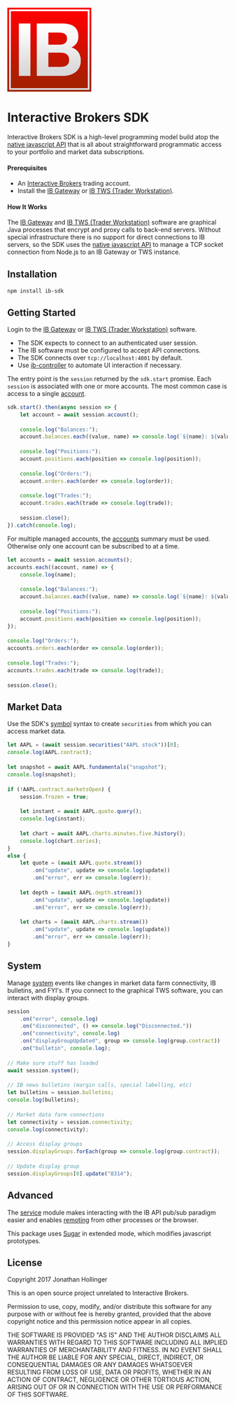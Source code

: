 [![Logo](./ib-logo.png)](http://interactivebrokers.com/)

# Interactive Brokers SDK

Interactive Brokers SDK is a high-level programming model build atop the [native javascript API](https://github.com/pilwon/node-ib) that is all about straightforward programmatic access to your portfolio and market data subscriptions.

#### Prerequisites

* An [Interactive Brokers](https://www.interactivebrokers.com/) trading account.
* Install the [IB Gateway](https://www.interactivebrokers.com/en/index.php?f=16457) or [IB TWS (Trader Workstation)](https://www.interactivebrokers.com/en/index.php?f=674&ns=T).

#### How It Works

The [IB Gateway](http://interactivebrokers.github.io) and [IB TWS (Trader Workstation)](https://www.interactivebrokers.com/en/index.php?f=674&ns=T) software are graphical Java processes that encrypt and proxy calls to back-end servers.  Without special infrastructure there is no support for direct connections to IB servers, so the SDK uses the [native javascript API](https://github.com/pilwon/node-ib) to manage a TCP socket connection from Node.js to an IB Gateway or TWS instance.

## Installation

    npm install ib-sdk

## Getting Started

Login to the [IB Gateway](http://interactivebrokers.github.io) or [IB TWS (Trader Workstation)](https://www.interactivebrokers.com/en/index.php?f=674&ns=T) software.

* The SDK expects to connect to an authenticated user session.
* The IB software must be configured to accept API connections.
* The SDK connects over `tcp://localhost:4001` by default.
* Use [ib-controller](https://github.com/ib-controller/ib-controller/releases) to automate UI interaction if necessary.

The entry point is the `session` returned by the `sdk.start` promise.  Each `session` is associated with one or more accounts.  The most common case is access to a single [account](./example/account.js).

```javascript
sdk.start().then(async session => {
    let account = await session.account();

    console.log("Balances:");
    account.balances.each((value, name) => console.log(`${name}: ${value}`));

    console.log("Positions:");
    account.positions.each(position => console.log(position));

    console.log("Orders:");
    account.orders.each(order => console.log(order));

    console.log("Trades:");
    account.trades.each(trade => console.log(trade));
    
    session.close();
}).catch(console.log);
```

For multiple managed accounts, the [accounts](./example/accounts.js) summary must be used.  Otherwise only one account can be subscribed to at a time.

```javascript
let accounts = await session.accounts();
accounts.each((account, name) => {
    console.log(name);

    console.log("Balances:");
    account.balances.each((value, name) => console.log(`${name}: ${value}`));

    console.log("Positions:");
    account.positions.each(position => console.log(position));
});

console.log("Orders:");
accounts.orders.each(order => console.log(order));

console.log("Trades:");
accounts.trades.each(trade => console.log(trade));

session.close();
```

## Market Data

Use the SDK's [symbol](./doc/symbols.md) syntax to create `securities` from which you can access market data.

```javascript
let AAPL = (await session.securities("AAPL stock"))[0];
console.log(AAPL.contract);

let snapshot = await AAPL.fundamentals("snapshot");
console.log(snapshot);

if (!AAPL.contract.marketsOpen) {
    session.frozen = true;
    
    let instant = await AAPL.quote.query();
    console.log(instant);
    
    let chart = await AAPL.charts.minutes.five.history();
    console.log(chart.series);
}
else {
    let quote = (await AAPL.quote.stream())
        .on("update", update => console.log(update))
        .on("error", err => console.log(err));

    let depth = (await AAPL.depth.stream())
        .on("update", update => console.log(update))
        .on("error", err => console.log(err));
    
    let charts = (await AAPL.charts.stream())
        .on("update", update => console.log(update))
        .on("error", err => console.log(err));
}
```

## System

Manage [system](./example/system.js) events like changes in market data farm connectivity, IB bulletins, and FYI's.  If you connect to the graphical TWS software, you can interact with display groups.

```javascript
session
    .on("error", console.log)
    .on("disconnected", () => console.log("Disconnected."))
    .on("connectivity", console.log)
    .on("displayGroupUpdated", group => console.log(group.contract))
    .on("bulletin", console.log);

// Make sure stuff has loaded
await session.system();

// IB news bulletins (margin calls, special labelling, etc)
let bulletins = session.bulletins;
console.log(bulletins);

// Market data farm connections
let connectivity = session.connectivity;
console.log(connectivity);

// Access display groups
session.displayGroups.forEach(group => console.log(group.contract));

// Update display group
session.displayGroups[0].update("8314");
```

## Advanced

The [service](./doc/service.md) module makes interacting with the IB API pub/sub paradigm easier and enables [remoting](./doc/remoting.md) from other processes or the browser.

This package uses [Sugar](https://sugarjs.com) in extended mode, which modifies javascript prototypes.

## License

Copyright 2017 Jonathan Hollinger

This is an open source project unrelated to Interactive Brokers.

Permission to use, copy, modify, and/or distribute this software for any purpose with or without fee is hereby granted, provided that the above copyright notice and this permission notice appear in all copies.

THE SOFTWARE IS PROVIDED "AS IS" AND THE AUTHOR DISCLAIMS ALL WARRANTIES WITH REGARD TO THIS SOFTWARE INCLUDING ALL IMPLIED WARRANTIES OF MERCHANTABILITY AND FITNESS. IN NO EVENT SHALL THE AUTHOR BE LIABLE FOR ANY SPECIAL, DIRECT, INDIRECT, OR CONSEQUENTIAL DAMAGES OR ANY DAMAGES WHATSOEVER RESULTING FROM LOSS OF USE, DATA OR PROFITS, WHETHER IN AN ACTION OF CONTRACT, NEGLIGENCE OR OTHER TORTIOUS ACTION, ARISING OUT OF OR IN CONNECTION WITH THE USE OR PERFORMANCE OF THIS SOFTWARE.